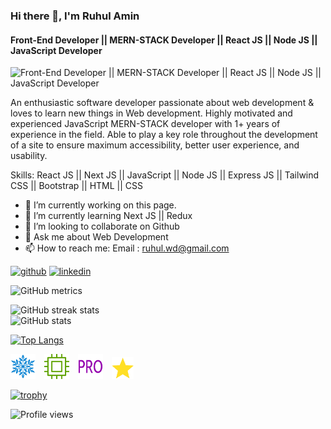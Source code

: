 ### Hi there 👋, I'm Ruhul Amin
#### Front-End Developer || MERN-STACK Developer || React JS || Node JS || JavaScript Developer
![Front-End Developer || MERN-STACK Developer || React JS || Node JS || JavaScript Developer](https://media.licdn.com/dms/image/D4E16AQFI8MysY_IHRA/profile-displaybackgroundimage-shrink_350_1400/0/1670506889843?e=1686182400&v=beta&t=zsZAvNE-xCmMxtOsI35s359chjCRe9rPiDtzBMnkv2s)

An enthusiastic software developer passionate about web development & loves to learn new things in Web development. Highly motivated and experienced JavaScript MERN-STACK developer with 1+ years of experience in the field. Able to play a key role throughout the development of a site to ensure maximum accessibility, better user experience, and usability.



Skills: React JS || Next JS || JavaScript || Node JS || Express JS || Tailwind CSS || Bootstrap || HTML || CSS

- 🔭 I’m currently working on this page. 
- 🌱 I’m currently learning Next JS || Redux 
- 👯 I’m looking to collaborate on Github 
- 💬 Ask me about Web Development 
- 📫 How to reach me: Email : ruhul.wd@gmail.com 


[<img src='https://cdn.jsdelivr.net/npm/simple-icons@3.0.1/icons/github.svg' alt='github' height='40'>](https://github.com/Wd-ruhul)  [<img src='https://cdn.jsdelivr.net/npm/simple-icons@3.0.1/icons/linkedin.svg' alt='linkedin' height='40'>](https://www.linkedin.com/in/https://www.linkedin.com/in/ruhul-amin-69111b25a/)  

![GitHub metrics](https://metrics.lecoq.io/Wd-ruhul)  

![GitHub streak stats](https://streak-stats.demolab.com/?user=Wd-ruhul)  
![GitHub stats](https://github-readme-stats.vercel.app/api?username=Wd-ruhul&show_icons=true)  

[![Top Langs](https://github-readme-stats.vercel.app/api/top-langs/?username=Wd-ruhul)](https://github.com/anuraghazra/github-readme-stats)


<a href='https://archiveprogram.github.com/'><img src='https://raw.githubusercontent.com/acervenky/animated-github-badges/master/assets/acbadge.gif' width='40' height='40'></a> <a href='https://docs.github.com/en/developers'><img src='https://raw.githubusercontent.com/acervenky/animated-github-badges/master/assets/devbadge.gif' width='40' height='40'></a> <a href='https://github.com/pricing'><img src='https://raw.githubusercontent.com/acervenky/animated-github-badges/master/assets/pro.gif' width='40' height='40'></a> <a href='https://stars.github.com/'><img src='https://raw.githubusercontent.com/acervenky/animated-github-badges/master/assets/starbadge.gif' width='35' height='35'></a> 

[![trophy](https://github-profile-trophy.vercel.app/?username=Wd-ruhul)](https://github.com/ryo-ma/github-profile-trophy)






![Profile views](https://gpvc.arturio.dev/Wd-ruhul)  
